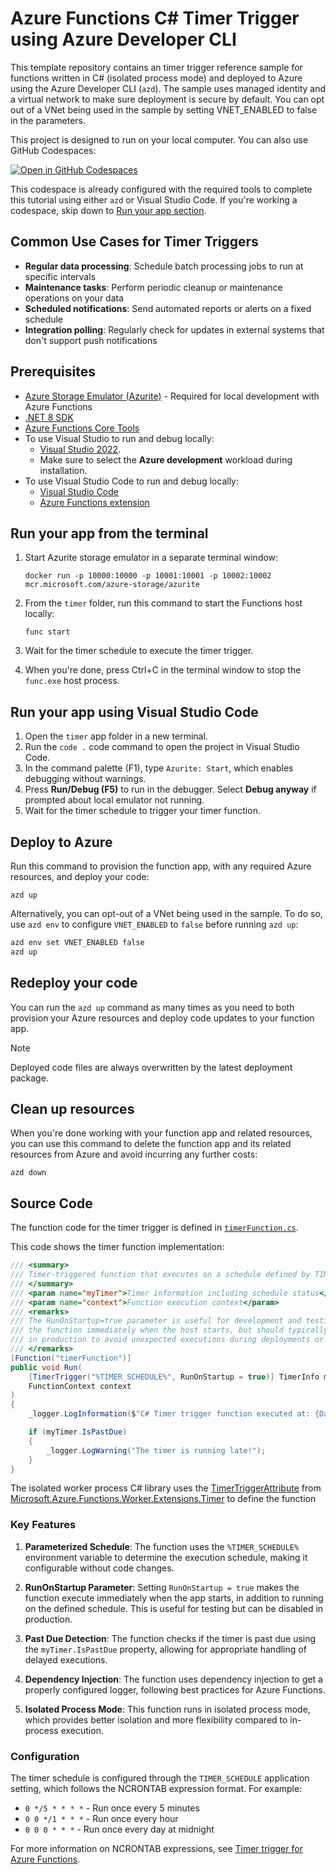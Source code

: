<!--
---
name: Azure Functions C# Timer Trigger using Azure Developer CLI
description: This repository contains an Azure Functions timer trigger quickstart written in C# and deployed to Azure Functions Flex Consumption using the Azure Developer CLI (azd). The sample uses managed identity and a virtual network to make sure deployment is secure by default.
page_type: sample
products:
- azure-functions
- azure
- entra-id
urlFragment: starter-timer-trigger-csharp
languages:
- csharp
- bicep
- azdeveloper
---
-->

# Azure Functions C# Timer Trigger using Azure Developer CLI

This template repository contains an timer trigger reference sample for functions written in C# (isolated process mode) and deployed to Azure using the Azure Developer CLI (`azd`). The sample uses managed identity and a virtual network to make sure deployment is secure by default. You can opt out of a VNet being used in the sample by setting VNET_ENABLED to false in the parameters.

This project is designed to run on your local computer. You can also use GitHub Codespaces:

[![Open in GitHub Codespaces](https://github.com/codespaces/badge.svg)](https://github.com/codespaces/new?hide_repo_select=true&ref=main&repo=980903900)

This codespace is already configured with the required tools to complete this tutorial using either `azd` or Visual Studio Code. If you're working a codespace, skip down to [Run your app section](#run-your-app-from-the-terminal).

## Common Use Cases for Timer Triggers

- **Regular data processing**: Schedule batch processing jobs to run at specific intervals
- **Maintenance tasks**: Perform periodic cleanup or maintenance operations on your data
- **Scheduled notifications**: Send automated reports or alerts on a fixed schedule
- **Integration polling**: Regularly check for updates in external systems that don't support push notifications

## Prerequisites

- [Azure Storage Emulator (Azurite)](https://learn.microsoft.com/azure/storage/common/storage-use-azurite) - Required for local development with Azure Functions
- [.NET 8 SDK](https://dotnet.microsoft.com/download/dotnet/8.0)
- [Azure Functions Core Tools](https://learn.microsoft.com/azure/azure-functions/functions-run-local?pivots=programming-language-csharp#install-the-azure-functions-core-tools)
- To use Visual Studio to run and debug locally:
  - [Visual Studio 2022](https://visualstudio.microsoft.com/vs/).
  - Make sure to select the **Azure development** workload during installation.
- To use Visual Studio Code to run and debug locally:
  - [Visual Studio Code](https://code.visualstudio.com/)
  - [Azure Functions extension](https://marketplace.visualstudio.com/items?itemName=ms-azuretools.vscode-azurefunctions)

## Run your app from the terminal

1. Start Azurite storage emulator in a separate terminal window:

   ```shell
   docker run -p 10000:10000 -p 10001:10001 -p 10002:10002 mcr.microsoft.com/azure-storage/azurite
   ```

2. From the `timer` folder, run this command to start the Functions host locally:

    ```shell
    func start
    ```

3. Wait for the timer schedule to execute the timer trigger.

4. When you're done, press Ctrl+C in the terminal window to stop the `func.exe` host process.

## Run your app using Visual Studio Code

1. Open the `timer` app folder in a new terminal.
2. Run the `code .` code command to open the project in Visual Studio Code.
3. In the command palette (F1), type `Azurite: Start`, which enables debugging without warnings.
4. Press **Run/Debug (F5)** to run in the debugger. Select **Debug anyway** if prompted about local emulator not running.
5. Wait for the timer schedule to trigger your timer function.

## Deploy to Azure

Run this command to provision the function app, with any required Azure resources, and deploy your code:

```shell
azd up
```

Alternatively, you can opt-out of a VNet being used in the sample. To do so, use `azd env` to configure `VNET_ENABLED` to `false` before running `azd up`:

```bash
azd env set VNET_ENABLED false
azd up
```

## Redeploy your code

You can run the `azd up` command as many times as you need to both provision your Azure resources and deploy code updates to your function app.

> [!NOTE]
> Deployed code files are always overwritten by the latest deployment package.

## Clean up resources

When you're done working with your function app and related resources, you can use this command to delete the function app and its related resources from Azure and avoid incurring any further costs:

```shell
azd down
```

## Source Code

The function code for the timer trigger is defined in [`timerFunction.cs`](./timer/timerFunction.cs).

This code shows the timer function implementation:  

```csharp
/// <summary>
/// Timer-triggered function that executes on a schedule defined by TIMER_SCHEDULE app setting.
/// </summary>
/// <param name="myTimer">Timer information including schedule status</param>
/// <param name="context">Function execution context</param>
/// <remarks>
/// The RunOnStartup=true parameter is useful for development and testing as it triggers
/// the function immediately when the host starts, but should typically be set to false
/// in production to avoid unexpected executions during deployments or restarts.
/// </remarks>
[Function("timerFunction")]
public void Run(
    [TimerTrigger("%TIMER_SCHEDULE%", RunOnStartup = true)] TimerInfo myTimer,
    FunctionContext context
)
{
    _logger.LogInformation($"C# Timer trigger function executed at: {DateTime.Now}");

    if (myTimer.IsPastDue)
    {
        _logger.LogWarning("The timer is running late!");
    }
}
```

The isolated worker process C# library uses the [TimerTriggerAttribute](https://github.com/Azure/azure-functions-dotnet-worker/blob/main/extensions/Worker.Extensions.Timer/src/TimerTriggerAttribute.cs) from [Microsoft.Azure.Functions.Worker.Extensions.Timer](https://www.nuget.org/packages/Microsoft.Azure.Functions.Worker.Extensions.Timer) to define the function

### Key Features

1. **Parameterized Schedule**: The function uses the `%TIMER_SCHEDULE%` environment variable to determine the execution schedule, making it configurable without code changes.

2. **RunOnStartup Parameter**: Setting `RunOnStartup = true` makes the function execute immediately when the app starts, in addition to running on the defined schedule. This is useful for testing but can be disabled in production.

3. **Past Due Detection**: The function checks if the timer is past due using the `myTimer.IsPastDue` property, allowing for appropriate handling of delayed executions.

4. **Dependency Injection**: The function uses dependency injection to get a properly configured logger, following best practices for Azure Functions.

5. **Isolated Process Mode**: This function runs in isolated process mode, which provides better isolation and more flexibility compared to in-process execution.

### Configuration

The timer schedule is configured through the `TIMER_SCHEDULE` application setting, which follows the NCRONTAB expression format. For example:

- `0 */5 * * * *` - Run once every 5 minutes
- `0 0 */1 * * *` - Run once every hour
- `0 0 0 * * *` - Run once every day at midnight

For more information on NCRONTAB expressions, see [Timer trigger for Azure Functions](https://learn.microsoft.com/azure/azure-functions/functions-bindings-timer).
